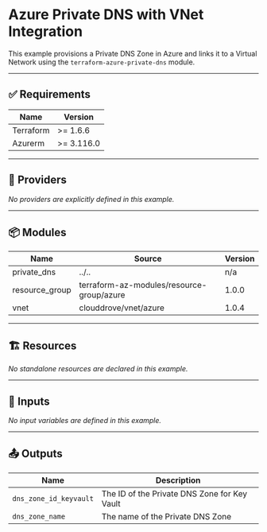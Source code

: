 <!-- BEGIN_TF_DOCS -->

# Azure Private DNS with VNet Integration

This example provisions a Private DNS Zone in Azure and links it to a Virtual Network using the `terraform-azure-private-dns` module.

---

## ✅ Requirements

| Name      | Version   |
|-----------|-----------|
| Terraform | >= 1.6.6  |
| Azurerm   | >= 3.116.0 |

---

## 🔌 Providers

_No providers are explicitly defined in this example._

---

## 📦 Modules

| Name           | Source                         | Version |
|----------------|--------------------------------|---------|
| private_dns    | ../..                          | n/a     |
| resource_group | terraform-az-modules/resource-group/azure | 1.0.0   |
| vnet           | clouddrove/vnet/azure           | 1.0.4   |

---

## 🏗️ Resources

_No standalone resources are declared in this example._

---

## 🔧 Inputs

_No input variables are defined in this example._

---

## 📤 Outputs

| Name                        | Description                          |
|-----------------------------|--------------------------------------|
| `dns_zone_id_keyvault`      | The ID of the Private DNS Zone for Key Vault |
| `dns_zone_name`             | The name of the Private DNS Zone     |

<!-- END_TF_DOCS -->
